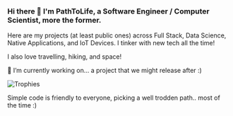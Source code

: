 <!--
**PathToLife/pathtolife** is a ✨ _special_ ✨ repository because its `README.md` (this file) appears on your GitHub profile.

Here are some ideas to get you started:

- 🔭 I’m currently working on ...
- 🌱 I’m currently learning ...
- 👯 I’m looking to collaborate on ...
- 🤔 I’m looking for help with ...
- 💬 Ask me about ...
- 📫 How to reach me: ...
- 😄 Pronouns: ...
- ⚡ Fun fact: ...
-->

### Hi there 👋 I'm PathToLife, a Software Engineer / Computer Scientist, more the former.

Here are my projects (at least public ones) across Full Stack, Data Science, Native Applications, and IoT Devices. I tinker with new tech all the time!

I also love travelling, hiking, and space!

🔭 I’m currently working on... a project that we might release after :)

![Trophies](https://github-profile-trophy.vercel.app/?username=PathToLife&theme=algolia)

Simple code is friendly to everyone, picking a well trodden path.. most of the time :)
